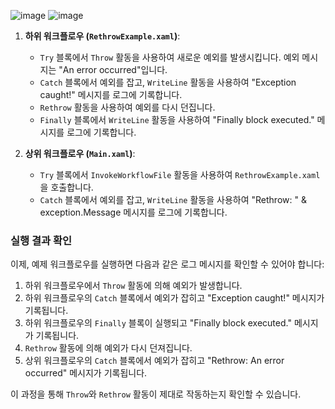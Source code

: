 

![image](https://github.com/user-attachments/assets/1953dec5-b8bd-4a04-930c-8c17a7480c2e)
![image](https://github.com/user-attachments/assets/b545bca7-2a60-4e91-b831-d08292747518)
1. **하위 워크플로우 (`RethrowExample.xaml`)**:
    
    - `Try` 블록에서 `Throw` 활동을 사용하여 새로운 예외를 발생시킵니다. 예외 메시지는 "An error occurred"입니다.
    - `Catch` 블록에서 예외를 잡고, `WriteLine` 활동을 사용하여 "Exception caught!" 메시지를 로그에 기록합니다.
    - `Rethrow` 활동을 사용하여 예외를 다시 던집니다.
    - `Finally` 블록에서 `WriteLine` 활동을 사용하여 "Finally block executed." 메시지를 로그에 기록합니다.
2. **상위 워크플로우 (`Main.xaml`)**:
    
    - `Try` 블록에서 `InvokeWorkflowFile` 활동을 사용하여 `RethrowExample.xaml`을 호출합니다.
    - `Catch` 블록에서 예외를 잡고, `WriteLine` 활동을 사용하여 "Rethrow: " & exception.Message 메시지를 로그에 기록합니다.

### 실행 결과 확인

이제, 예제 워크플로우를 실행하면 다음과 같은 로그 메시지를 확인할 수 있어야 합니다:

1. 하위 워크플로우에서 `Throw` 활동에 의해 예외가 발생합니다.
2. 하위 워크플로우의 `Catch` 블록에서 예외가 잡히고 "Exception caught!" 메시지가 기록됩니다.
3. 하위 워크플로우의 `Finally` 블록이 실행되고 "Finally block executed." 메시지가 기록됩니다.
4. `Rethrow` 활동에 의해 예외가 다시 던져집니다.
5. 상위 워크플로우의 `Catch` 블록에서 예외가 잡히고 "Rethrow: An error occurred" 메시지가 기록됩니다.

이 과정을 통해 `Throw`와 `Rethrow` 활동이 제대로 작동하는지 확인할 수 있습니다.
